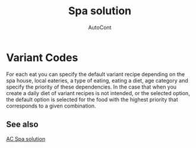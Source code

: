 ﻿---
    title: "Spa solution"
    author: AutoCont
    ms.date: 04/30/2018
    ms.topic: article
    ms.prod: dynamics-nav-2017
    ms.contentlocale: en
    ms.lasthandoff: 04/30/2018
---

# Variant Codes

For each eat you can specify the default variant recipe depending on the spa house, local eateries, a type of eating, eating a diet, age category and specify the priority of these dependencies. In the case that when you create a daily diet of variant recipes is not intended, or the selected option, the default option is selected for the food with the highest priority that corresponds to a given combination. 


## <a name="see-also"></a>See also
[AC Spa solution](ac-spa-solution.md)